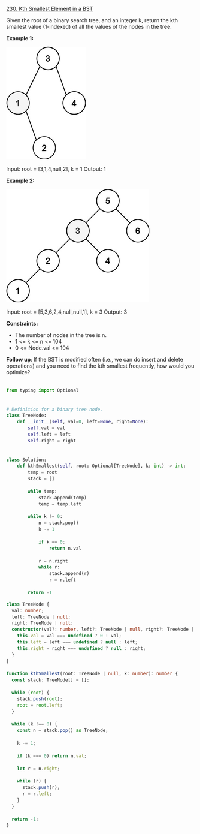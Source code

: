 [230. Kth Smallest Element in a BST](https://leetcode.com/problems/kth-smallest-element-in-a-bst/description/)

Given the root of a binary search tree, and an integer k, return the kth smallest value (1-indexed) of all the values of the nodes in the tree.

**Example 1:**

![alt text](image.png)

Input: root = [3,1,4,null,2], k = 1
Output: 1

**Example 2:**

![alt text](image-1.png)

Input: root = [5,3,6,2,4,null,null,1], k = 3
Output: 3

**Constraints:**

- The number of nodes in the tree is n.
- 1 <= k <= n <= 104
- 0 <= Node.val <= 104

**Follow up**: If the BST is modified often (i.e., we can do insert and delete operations) and you need to find the kth smallest frequently, how would you optimize?

```py

from typing import Optional


# Definition for a binary tree node.
class TreeNode:
    def __init__(self, val=0, left=None, right=None):
        self.val = val
        self.left = left
        self.right = right


class Solution:
    def kthSmallest(self, root: Optional[TreeNode], k: int) -> int:
        temp = root
        stack = []

        while temp:
            stack.append(temp)
            temp = temp.left

        while k != 0:
            n = stack.pop()
            k -= 1

            if k == 0:
                return n.val

            r = n.right
            while r:
                stack.append(r)
                r = r.left

        return -1

```

```ts
class TreeNode {
  val: number;
  left: TreeNode | null;
  right: TreeNode | null;
  constructor(val?: number, left?: TreeNode | null, right?: TreeNode | null) {
    this.val = val === undefined ? 0 : val;
    this.left = left === undefined ? null : left;
    this.right = right === undefined ? null : right;
  }
}

function kthSmallest(root: TreeNode | null, k: number): number {
  const stack: TreeNode[] = [];

  while (root) {
    stack.push(root);
    root = root.left;
  }

  while (k !== 0) {
    const n = stack.pop() as TreeNode;

    k -= 1;

    if (k === 0) return n.val;

    let r = n.right;

    while (r) {
      stack.push(r);
      r = r.left;
    }
  }

  return -1;
}
```
